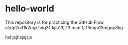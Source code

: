 # hello-world
This repository is for practicing the GitHub Flow.
al;dp2od1k2ogk1oig31tkjio13jt13
man f;l13mgo13mgop3kg

hshjsjhsjsjsjs
